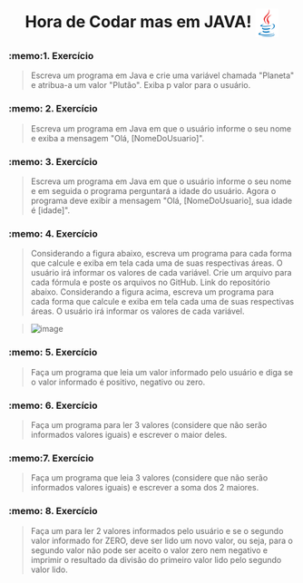 <h1 align="center"> Hora de Codar mas em JAVA! <img align="center" height="50" width="40" src="https://raw.githubusercontent.com/devicons/devicon/master/icons/java/java-original.svg"> </h1>

<h3>:memo:1. Exercício </h3>

> Escreva um programa em Java e crie uma variável chamada "Planeta" e atribua-a um valor "Plutão". Exiba p valor para o usuário.

<h3>:memo: 2. Exercício</h3>

> Escreva um programa em Java em que o usuário informe o seu nome e exiba a mensagem "Olá, [NomeDoUsuario]".

<h3>:memo: 3. Exercício </h3>

> Escreva um programa em Java em que o usuário informe o seu nome e em seguida o programa perguntará a idade do usuário. Agora o programa deve exibir a mensagem "Olá, [NomeDoUsuario], sua idade é [idade]".

<h3>:memo: 4. Exercício</h3>

> Considerando a figura abaixo, escreva um programa para cada forma que calcule e exiba em tela cada uma de suas respectivas áreas. O usuário irá informar os valores de cada variável. Crie um arquivo para cada fórmula e poste os  arquivos no GitHub. Link do repositório abaixo. Considerando a figura acima, escreva um programa para cada forma que calcule e exiba em tela cada uma de suas respectivas áreas. O usuário irá informar os valores de cada variável.

> ![image](https://user-images.githubusercontent.com/104120168/200853322-747e5250-2de3-48c8-bdcb-be4bc2dfd331.png)

<h3>:memo: 5. Exercício</h3>

> Faça um programa que leia um valor informado pelo usuário e diga se o valor informado é positivo, negativo ou zero.

<h3>:memo: 6. Exercício</h3>

> Faça um programa para ler 3 valores (considere que não serão informados valores iguais) e escrever o maior deles.

<h3>:memo:7. Exercício</h3>

> Faça um programa que leia  3 valores (considere que não serão informados valores iguais) e escrever a soma dos 2 maiores. 

<h3>:memo: 8. Exercício</h3>

> Faça um para ler 2 valores informados pelo usuário e se o segundo valor informado for ZERO, deve ser lido um novo valor, ou seja, para o segundo valor não pode ser aceito o valor zero nem negativo e imprimir o resultado da divisão do primeiro valor lido pelo segundo valor lido. 
